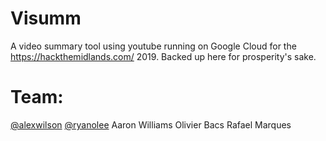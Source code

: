 # Visumm
A video summary tool using youtube running on Google Cloud for the https://hackthemidlands.com/ 2019. Backed up here for prosperity's sake.

# Team:
[@alexwilson](https://github.com/alexwilson)
[@ryanolee](https://github.com/ryanolee)
Aaron Williams
Olivier Bacs
Rafael Marques